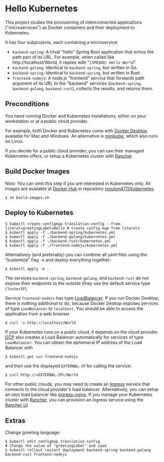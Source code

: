 # Hello Kubernetes

This project studies the provisioning of interconnected applications ("microservices") as Docker containers and their deployment to Kubernetes.
 
It has four subprojects, each containing a microservice:
* `backend-spring`: A trival "hello" Spring Boot application that echos the path part of its URL. For example, when called like http://localhost/World, it replies with "`[SPRING] Hello World`".
* `backend-golang`: Identical to `backend-spring`, but written in Go.
* `backend-spring`: Identical to `backend-spring`, but written in Rust.
* `frontend-nodejs`: A node.js "frontend" service that forwards path argument of its URL to the "backend" services (`backend-spring`, `backend-golang`, `backend-rust`), collects the results, and returns them.

## Preconditions
You need running Docker and Kubernetes installations, either on your workstation or at a public cloud provider.

For example, both Docker and Kubernetes come with [Docker Desktop](https://www.docker.com/products/docker-desktop) available for Mac and Windows.
An alternative is [minikube](https://kubernetes.io/docs/setup/learning-environment/minikube/), which also runs on Linux.

If you decide for a public cloud provider, you can use their managed Kubernetes offers, or setup a Kubernetes cluster with [Rancher](https://rancher.com/). 

## Build Docker Images
_Note_: You can omit this step if you are interested in Kubernetes only.
All images are available at [Docker Hub](https://hub.docker.com/) in repository [mouton4711/kubernetes](https://hub.docker.com/repository/docker/mouton4711/kubernetes).

```shell script
$ sh build-images.sh
```

## Deploy to Kubernetes
```shell script
$ kubectl create configmap translation-config --from-literal=greetingLabel=Hello # Create config map from literals
$ kubectl apply -f ./backend-spring/kubernetes.yml
$ kubectl apply -f ./backend-golang/kubernetes.yml
$ kubectl apply -f ./backend-rust/kubernetes.yml
$ kubectl apply -f ./frontend-nodejs/kubernetes.yml
```
Alternatively (and preferably) you can combine all yaml files using the "kustomize" flag `-k` and deploy everything together:
```shell script
$ kubectl apply -k .
```

The services `backend-spring`, `backend-golang`, and `backend-rust` do not expose their endpoints to the outside (they use the default service type `ClusterIP`).

Service `frontend-nodejs` has type [LoadBalancer](https://kubernetes.io/docs/concepts/services-networking/service/#loadbalancer).
If you run Docker Desktop, there is nothing additional to do, because Docker Deskop exposes services of type `LoadBalancer` to `localhost`.
You should be able to access the application from a web browser  
```
$ curl -s http://localhost/World
```
If your Kubernetes runs on a public cloud, it depends on the cloud provider.
[GCP](https://console.cloud.google.com/) also creates a Load Balancer automatically for services of type `LoadBalancer`.
You can obtain the ephemeral IP address of the Load Balancer with
```
$ kubectl get svc frontend-nodejs
```
and then use the displayed `EXTERNAL-IP` for calling the service: 
```
$ curl http://<EXTERNAL-IP>/World
```
For other public clouds, you may need to create an [Ingress](https://kubernetes.io/docs/concepts/services-networking/ingress/) service
that connects to the cloud provider's load balancer. Alternatively, you can setup an own load balancer like [ingress-nginx](https://github.com/kubernetes/ingress-nginx).
If you manage your Kubernetes cluster with [Rancher](https://rancher.com/), you can provision an ingress service using the [Rancher UI](https://rancher.com/docs/rancher/v2.x/en/k8s-in-rancher/load-balancers-and-ingress/ingress/).  

## Extras
Change greeting language:
```
$ kubectl edit configmap translation-config
# Change the value of "greetingLabel" and save
$ kubectl rollout restart deployment backend-spring backend-golang backend-rust frontend-nodejs
```
